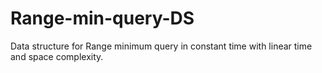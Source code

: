 # Range-min-query-DS
Data structure for Range minimum query in constant time with linear time and space complexity.
